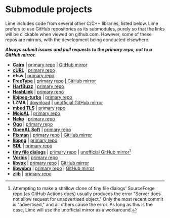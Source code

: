 # Submodule projects
Lime includes code from several other C/C++ libraries, listed below. Lime prefers to use GitHub repositories as its submodules, purely so that the links will be clickable when viewed on github.com. However, some of these repos are mirrors, with the development being conducted elsewhere.

**_Always submit issues and pull requests to the primary repo, not to a GitHub mirror._**

- [**Cairo**](https://www.cairographics.org/) | [primary repo](https://gitlab.freedesktop.org/cairo/cairo) | [GitHub mirror](https://github.com/freedesktop/cairo)
- [**cURL**](https://curl.se/) | [primary repo](https://github.com/curl/curl)
- **efsw** | [primary repo](https://github.com/SpartanJ/efsw)
- [**FreeType**](https://freetype.org/) | [primary repo](https://gitlab.freedesktop.org/freetype/freetype) | [GitHub mirror](https://github.com/freetype/freetype)
- [**HarfBuzz**](https://harfbuzz.github.io/) | [primary repo](https://github.com/harfbuzz/harfbuzz)
- [**HashLink**](https://hashlink.haxe.org/) | [primary repo](https://github.com/HaxeFoundation/hashlink)
- [**libjpeg-turbo**](https://www.libjpeg-turbo.org/) | [primary repo](https://github.com/libjpeg-turbo/libjpeg-turbo)
- **LZMA** | [download](https://www.7-zip.org/sdk.html) | [unofficial GitHub mirror](https://github.com/openfl/liblzma)
- [**mbed TLS**](https://tls.mbed.org/) | [primary repo](https://github.com/Mbed-TLS/mbedtls)
- [**MojoAL**](https://icculus.org/mojoAL/) | [primary repo](https://github.com/icculus/mojoAL/)
- [**Neko**](https://nekovm.org/) | [primary repo](https://github.com/HaxeFoundation/neko)
- [**Ogg**](https://www.xiph.org/ogg/) | [primary repo](https://github.com/xiph/ogg)
- [**OpenAL Soft**](https://openal-soft.org/) | [primary repo](https://github.com/kcat/openal-soft)
- [**Pixman**](http://pixman.org/) | [primary repo](https://gitlab.freedesktop.org/pixman/pixman) | [GitHub mirror](https://github.com/freedesktop/pixman)
- [**libpng**](http://www.libpng.org/pub/png/libpng.html) | [primary repo](https://sourceforge.net/p/libpng/code)
- [**SDL**](https://www.libsdl.org/) | [primary repo](https://github.com/libsdl-org/SDL)
- [**tiny file dialogs**](https://sourceforge.net/projects/tinyfiledialogs/) | [primary repo](https://sourceforge.net/p/tinyfiledialogs/code) | [unofficial GitHub mirror](https://github.com/openfl/libtinyfiledialogs)[^1]
- [**Vorbis**](https://www.xiph.org/vorbis/) | [primary repo](https://github.com/xiph/vorbis)
- [**libvpx**](https://www.webmproject.org/tools/) | [primary repo](https://chromium.googlesource.com/webm/libvpx/) | [GitHub mirror](https://github.com/webmproject/libvpx/)
- [**libwebm**](https://www.webmproject.org/about/) | [primary repo](https://chromium.googlesource.com/webm/libwebm) | [GitHub mirror](https://github.com/webmproject/libwebm)
- [**zlib**](https://zlib.net/) | [primary repo](https://github.com/madler/zlib)

[^1]: Attempting to make a shallow clone of tiny file dialogs' SourceForge repo (as GitHub Actions does) usually produces the error "Server does not allow request for unadvertised object." Only the most recent commit is "advertised," and all others cause the error. As long as this is the case, Lime will use the unofficial mirror as a workaround.

